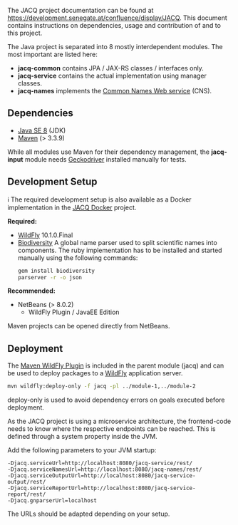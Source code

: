 The JACQ project documentation can be found at https://development.senegate.at/confluence/display/JACQ.
This document contains instructions on dependencies, usage and contribution of and to this project.

The Java project is separated into 8 mostly interdependent modules. The most important are listed here:

- **jacq-common** contains JPA / JAX-RS classes / interfaces only.
- **jacq-service** contains the actual implementation using manager classes.
- **jacq-names** implements the [Common Names Web service](https://development.senegate.at/confluence/display/JACQ/Common+Names+Webservice) (CNS).

## Dependencies

- [Java SE 8](https://docs.oracle.com/javase/8/) (JDK)
- [Maven](https://maven.apache.org) (> 3.3.9)

While all modules use Maven for their dependency management, the **jacq-input** module needs [Geckodriver](https://github.com/mozilla/geckodriver) installed manually for tests.

## Development Setup

:information_source: The required development setup is also available as a Docker implementation in the [JACQ Docker](https://github.com/jacq-system/jacq-docker) project.

**Required:**

- [WildFly] 10.1.0.Final
- [Biodiversity](https://rubygems.org/gems/biodiversity/)
  A global name parser used to split scientific names into components. The ruby implementation has to be installed and started manually using the following commands:
  ```sh
  gem install biodiversity
  parserver -r -o json
  ```

**Recommended:**

- NetBeans (> 8.0.2)
  - WildFly Plugin / JavaEE Edition

Maven projects can be opened directly from NetBeans.

## Deployment

The [Maven WildFly Plugin](https://docs.jboss.org/wildfly/plugins/maven/latest/index.html) is included in the parent module (jacq) and can be used to deploy packages to a [WildFly] application server.

```sh
mvn wildfly:deploy-only -f jacq -pl ../module-1,../module-2
```

deploy-only is used to avoid dependency errors on goals executed before deployment.

[WildFly]: https://rubygems.org/gems/biodiversity/

As the JACQ project is using a microservice architecture, the frontend-code needs to know where the respective endpoints can be reached. This is defined through a system property inside the JVM.

Add the following parameters to your JVM startup:

```
-Djacq.serviceUrl=http://localhost:8080/jacq-service/rest/
-Djacq.serviceNamesUrl=http://localhost:8080/jacq-names/rest/
-Djacq.serviceOutputUrl=http://localhost:8080/jacq-service-output/rest/
-Djacq.serviceReportUrl=http://localhost:8080/jacq-service-report/rest/
-Djacq.gnparserUrl=localhost
```

The URLs should be adapted depending on your setup.
